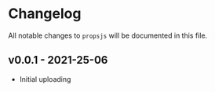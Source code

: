 # Changelog

All notable changes to `propsjs` will be documented in this file.

## v0.0.1 - 2021-25-06

- Initial uploading